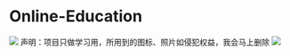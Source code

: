 # Online-Education
![](https://img.shields.io/badge/language-html-green.svg)
声明：项目只做学习用，所用到的图标、照片如侵犯权益，我会马上删除
![](img/preview.png)
